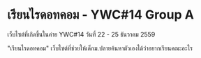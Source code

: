 # เรียนไรดอทคอม - YWC#14 Group A

เว็บไซต์ที่เกิดขึ้นในค่าย YWC#14 วันที่ 22 - 25 ธันวาคม 2559

"เรียนไรดอทคอม" เว็บไซต์ที่ช่วยให้เด็กม.ปลายค้นหาตัวเองได้ว่าอยากเรียนคณะอะไร
